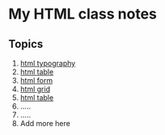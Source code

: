 # My HTML class notes

## Topics

1. [html typography](typography.md)
2. [html table](table.md)
3. [html form](form.md)
4. [html grid](grid.md)
5. [html table](table.md)
6. .....
7. .....
8. Add more here